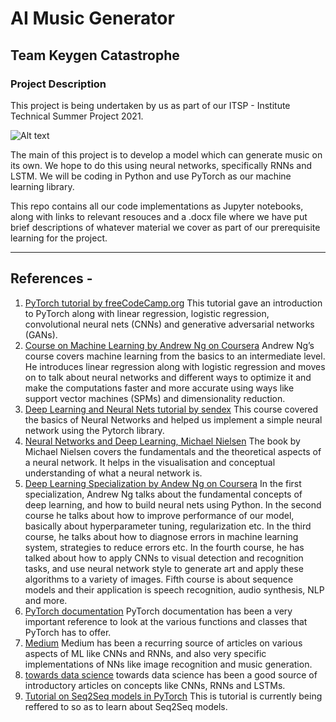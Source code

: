# AI Music Generator 
## Team Keygen Catastrophe
### Project Description
This project is being undertaken by us as part of our ITSP - Institute Technical Summer Project 2021. 

![Alt text](https://repository-images.githubusercontent.com/259342137/d5061e00-8ad0-11ea-9e14-8fe811b5cc49 "a title")

The main of this project is to develop a model which can generate music on its own. We hope to do this using neural networks, specifically RNNs and LSTM. We will be coding in Python and use PyTorch as our machine learning library. 

This repo contains all our code implementations as Jupyter notebooks, along with links to relevant resouces and a .docx file where we have put brief descriptions of whatever material we cover as part of our prerequisite learning for the project.

---
## References - 
1) [PyTorch tutorial by freeCodeCamp.org](https://www.youtube.com/watch?v=GIsg-ZUy0MY)
This tutorial gave an introduction to PyTorch along with linear regression, logistic regression, convolutional neural nets (CNNs) and generative adversarial networks (GANs).
2) [Course on Machine Learning by Andrew Ng on Coursera](https://www.coursera.org/learn/machine-learning?)
Andrew Ng’s course covers machine learning from the basics to an intermediate level. He introduces linear regression along with logistic regression and moves on to talk about neural networks and different ways to optimize it and make the computations faster and more accurate using ways like support vector machines (SPMs) and dimensionality reduction. 
3) [Deep Learning and Neural Nets tutorial by sendex](https://www.youtube.com/watch?v=9j-_dOze4IM&list=PLQVvvaa0QuDdeMyHEYc0gxFpYwHY2Qfdh&index=6)
This course covered the basics of Neural Networks and helped us implement a simple neural network using the Pytorch library.
4) [Neural Networks and Deep Learning, Michael Nielsen](http://neuralnetworksanddeeplearning.com/)
The book by Michael Nielsen covers the fundamentals and the theoretical aspects of a neural network. It helps in the visualisation and conceptual understanding of what a neural network is.
5) [Deep Learning Specialization by Andew Ng on Coursera](https://www.coursera.org/specializations/deep-learning?)
In the first specialization, Andrew Ng talks about the fundamental concepts of deep learning, and how to build neural nets using Python.
In the second course he talks about how to improve performance of our model, basically about hyperparameter tuning, regularization etc.
In the third course, he talks about how to diagnose errors in machine learning 
system, strategies to reduce errors etc.
In the fourth course, he has talked about how to apply CNNs to visual detection and recognition tasks, and use neural network style to generate art and apply these algorithms to a variety of images. 
Fifth course is about sequence models and their application is speech recognition, audio synthesis, NLP and more.
6) [PyTorch documentation](https://pytorch.org/docs/stable/index.html)
PyTorch documentation has been a very important reference to look at the various functions and classes that PyTorch has to offer.
7) [Medium](medium.com)
Medium has been a recurring source of articles on various aspects of ML like CNNs and RNNs, and also very specific implementations of NNs like image recognition and music generation. 
8) [towards data science](towardsdatascience.com)
towards data science has been a good source of introductory articles on concepts like CNNs, RNNs and LSTMs. 
9) [Tutorial on Seq2Seq models in PyTorch](https://github.com/bentrevett/pytorch-seq2seq)
This is tutorial is currently being reffered to so as to learn about Seq2Seq models. 